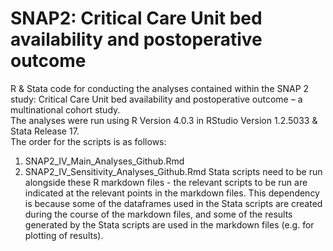 # SNAP2: Critical Care Unit bed availability and postoperative outcome
R &amp; Stata code for conducting the analyses contained within the SNAP 2 study: Critical Care Unit bed availability and postoperative outcome – a multinational cohort study.   
The analyses were run using R Version 4.0.3 in RStudio Version 1.2.5033 & Stata Release 17.    
The order for the scripts is as follows: 
1. SNAP2_IV_Main_Analyses_Github.Rmd
2. SNAP2_IV_Sensitivity_Analyses_Github.Rmd
Stata scripts need to be run alongside these R markdown files - the relevant scripts to be run are indicated at the relevant points in the markdown files. This dependency is because some of the dataframes used in the Stata scripts are created during the course of the markdown files, and some of the results generated by the Stata scripts are used in the markdown files (e.g. for plotting of results). 
